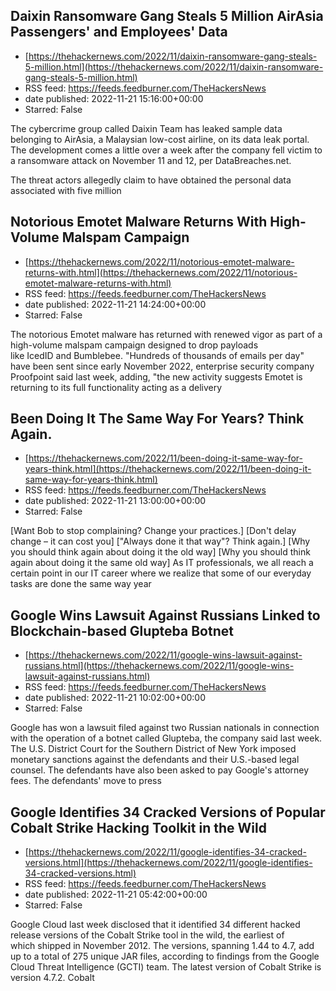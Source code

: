 ## Daixin Ransomware Gang Steals 5 Million AirAsia Passengers' and Employees' Data
 - [https://thehackernews.com/2022/11/daixin-ransomware-gang-steals-5-million.html](https://thehackernews.com/2022/11/daixin-ransomware-gang-steals-5-million.html)
 - RSS feed: https://feeds.feedburner.com/TheHackersNews
 - date published: 2022-11-21 15:16:00+00:00
 - Starred: False

The cybercrime group called Daixin Team has leaked sample data belonging to AirAsia, a Malaysian low-cost airline, on its data leak portal.
The development comes a little over a week after the company fell victim to a ransomware attack on November 11 and 12, per DataBreaches.net.
<!--adsense-->
The threat actors allegedly claim to have obtained the personal data associated with five million

## Notorious Emotet Malware Returns With High-Volume Malspam Campaign
 - [https://thehackernews.com/2022/11/notorious-emotet-malware-returns-with.html](https://thehackernews.com/2022/11/notorious-emotet-malware-returns-with.html)
 - RSS feed: https://feeds.feedburner.com/TheHackersNews
 - date published: 2022-11-21 14:24:00+00:00
 - Starred: False

The notorious Emotet malware has returned with renewed vigor as part of a high-volume malspam campaign designed to drop payloads like IcedID and Bumblebee.
"Hundreds of thousands of emails per day" have been sent since early November 2022, enterprise security company Proofpoint said last week, adding, "the new activity suggests Emotet is returning to its full functionality acting as a delivery

## Been Doing It The Same Way For Years? Think Again.
 - [https://thehackernews.com/2022/11/been-doing-it-same-way-for-years-think.html](https://thehackernews.com/2022/11/been-doing-it-same-way-for-years-think.html)
 - RSS feed: https://feeds.feedburner.com/TheHackersNews
 - date published: 2022-11-21 13:00:00+00:00
 - Starred: False

[Want Bob to stop complaining? Change your practices.]
[Don't delay change – it can cost you]
["Always done it that way"? Think again.]
[Why you should think again about doing it the old way]
[Why you should think again about doing it the same old way]
As IT professionals, we all reach a certain point in our IT career where we realize that some of our everyday tasks are done the same way year

## Google Wins Lawsuit Against Russians Linked to Blockchain-based Glupteba Botnet
 - [https://thehackernews.com/2022/11/google-wins-lawsuit-against-russians.html](https://thehackernews.com/2022/11/google-wins-lawsuit-against-russians.html)
 - RSS feed: https://feeds.feedburner.com/TheHackersNews
 - date published: 2022-11-21 10:02:00+00:00
 - Starred: False

Google has won a lawsuit filed against two Russian nationals in connection with the operation of a botnet called Glupteba, the company said last week.
The U.S. District Court for the Southern District of New York imposed monetary sanctions against the defendants and their U.S.-based legal counsel. The defendants have also been asked to pay Google's attorney fees. The defendants' move to press

## Google Identifies 34 Cracked Versions of Popular Cobalt Strike Hacking Toolkit in the Wild
 - [https://thehackernews.com/2022/11/google-identifies-34-cracked-versions.html](https://thehackernews.com/2022/11/google-identifies-34-cracked-versions.html)
 - RSS feed: https://feeds.feedburner.com/TheHackersNews
 - date published: 2022-11-21 05:42:00+00:00
 - Starred: False

Google Cloud last week disclosed that it identified 34 different hacked release versions of the Cobalt Strike tool in the wild, the earliest of which shipped in November 2012.
The versions, spanning 1.44 to 4.7, add up to a total of 275 unique JAR files, according to findings from the Google Cloud Threat Intelligence (GCTI) team. The latest version of Cobalt Strike is version 4.7.2.
Cobalt
